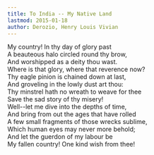 ```yaml
---
title: To India -- My Native Land
lastmod: 2015-01-18
author: Derozio, Henry Louis Vivian
---
```

My country! In thy day of glory past  
A beauteous halo circled round thy brow,  
And worshipped as a deity thou wast.  
Where is that glory, where that reverence now?  
Thy eagle pinion is chained down at last,  
And groveling in the lowly dust art thou:  
Thy minstrel hath no wreath to weave for thee  
Save the sad story of thy misery!  
Well--let me dive into the depths of time,  
And bring from out the ages that have rolled  
A few small fragments of those wrecks sublime,  
Which human eyes may never more behold;  
And let the guerdon of my labour be  
My fallen country! One kind wish from thee!  

